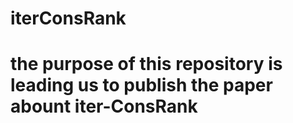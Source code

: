 # iterConsRank
# the purpose of this repository is leading us to publish the paper abount iter-ConsRank
